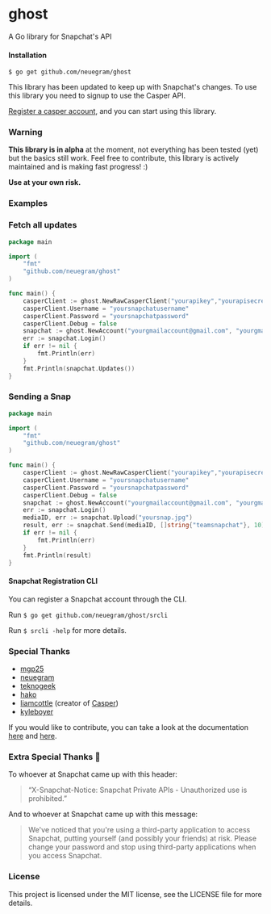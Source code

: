 # ghost
A Go library for Snapchat's API

#### Installation
`$ go get github.com/neuegram/ghost`

This library has been updated to keep up with Snapchat's changes. To use this library you need to signup to use the Casper API.

[Register a casper account](https://clients.casper.io/register.php), and you can start using this library.

### Warning

**This library is in alpha** at the moment, not everything has been tested (yet) but the basics still work. Feel free to contribute, this library is actively maintained and is making fast progress! :)

**Use at your own risk.**

### Examples

### Fetch all updates
```go
package main

import (
	"fmt"
	"github.com/neuegram/ghost"
)

func main() {
	casperClient := ghost.NewRawCasperClient("yourapikey","yourapisecret")
	casperClient.Username = "yoursnapchatusername"
	casperClient.Password = "yoursnapchatpassword"
	casperClient.Debug = false
	snapchat := ghost.NewAccount("yourgmailaccount@gmail.com", "yourgmailpassword", casperClient, false)
	err := snapchat.Login()
	if err != nil {
		fmt.Println(err)
	}
	fmt.Println(snapchat.Updates())
}

```

### Sending a Snap
```go
package main

import (
	"fmt"
	"github.com/neuegram/ghost"
)

func main() {
	casperClient := ghost.NewRawCasperClient("yourapikey","yourapisecret")
	casperClient.Username = "yoursnapchatusername"
	casperClient.Password = "yoursnapchatpassword"
	casperClient.Debug = false
	snapchat := ghost.NewAccount("yourgmailaccount@gmail.com", "yourgmailpassword", casperClient, false)
	err := snapchat.Login()
	mediaID, err := snapchat.Upload("yoursnap.jpg")
	result, err := snapchat.Send(mediaID, []string{"teamsnapchat"}, 10)
	if err != nil {
		fmt.Println(err)
	}
	fmt.Println(result)
}
```

#### Snapchat Registration CLI
You can register a Snapchat account through the CLI.

Run `$ go get github.com/neuegram/ghost/srcli`

Run `$ srcli -help` for more details.

### Special Thanks

- [mgp25](https://github.com/mgp25)
- [neuegram](https://github.com/neuegram)
- [teknogeek](https://github.com/teknogeek)
- [hako](https://github.com/hako)
- [liamcottle](https://github.com/liamcottle) (creator of [Casper](https://casper.io/))
- [kyleboyer](https://github.com/kyleboyer)

If you would like to contribute, you can take a look at the documentation [here](https://github.com/mgp25/SC-API/wiki/API-v2-Research) and [here](https://github.com/cuonic/SnapchatDevWiki/wiki).

### Extra Special Thanks :poop:
To whoever at Snapchat came up with this header:
> “X-Snapchat-Notice: Snapchat Private APIs - Unauthorized use is prohibited.”

And to whoever at Snapchat came up with this message:
> We've noticed that you're using a third-party application to access Snapchat, putting yourself (and possibly your friends) at risk. Please change your password and stop using third-party applications when you access Snapchat.

### License
This project is licensed under the MIT license, see the LICENSE file for more details.
